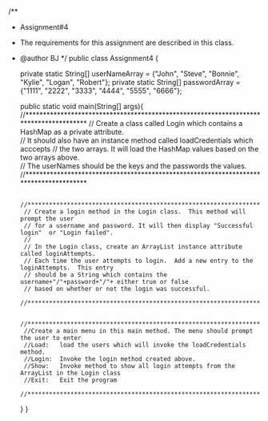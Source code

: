/**

 * Assignment#4
 * The requirements for this assignment are described in this class.
 * @author BJ
 */
public class Assignment4 {
 
    private static String[] userNameArray = {"John", "Steve", "Bonnie", "Kylie", "Logan", "Robert"};
    private static String[] passwordArray = {"1111", "2222", "3333", "4444", "5555", "6666"};
    
    public static void main(String[] args){
        //**************************************************************************************
        // Create a class called Login which contains a HashMap as a private attribute.  
        // It should also have an instance method called loadCredentials which acccepts 
        // the two arrays.  It will load the HashMap values based on the two arrays above.  
        // The userNames should be the keys and the passwords the values.  
        //**************************************************************************************
        
        //**************************************************************************************
        // Create a login method in the Login class.  This method will prompt the user
        // for a username and password. It will then display "Successful login"  or "Login failed".
        //
        // In the Login class, create an ArrayList instance attribute called loginAttempts.  
        // Each time the user attempts to login.  Add a new entry to the loginAttempts.  This entry 
        // should be a String which contains the username+"/"+password+"/"+ either true or false 
        // based on whether or not the login was successful.
        //**************************************************************************************
        
        //**************************************************************************************
        //Create a main menu in this main method. The menu should prompt the user to enter 
        //Load:   load the users which will invoke the loadCredentials method.
        //Login:  Invoke the login method created above. 
        //Show:   Invoke method to show all login attempts from the ArrayList in the Login class
        //Exit:   Exit the program
        //**************************************************************************************
    }
}